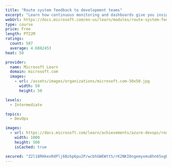 ```yaml
---
title: "Route system feedback to development teams"
excerpt: "Learn how continuous monitoring and dashboards give you insight into how customers use your software and where patterns of failure occur."
webUrl: https://docs.microsoft.com/en-us/learn/modules/route-system-feedback/
type: course
price: Free
length: PT22M
ratings:
  count: 587
  average: 4.6882453
heat: 50

provider:
  name: Microsoft Learn
  domain: microsoft.com
  images:
    - url: /assets/images/organizations/microsoft.com-50x50.jpg
      width: 50
      height: 50

levels:
  - Intermediate

topics:
  - DevOps

images:
  - url: https://docs.microsoft.com/learn/achievements/azure-devops/route-system-feedback-social.png
    width: 1000
    height: 500
    isCached: true

secured: "Z2l18RHkexRdPlj6Bzbp6pu2P/wcbhGWEWtt5/rK2NKI0ngemyxmu8hn65xgBQRu7VmFTJhb2pmqFTzyBCD1z7SnUwb8YtvPxmCm0D/P/Bs0kE4HdLR1RWpt9phODtx/cetPVEw5sdwXW+mGO7d9oEslJh4gOwNTM/zT7XPT/PW7wPngTfPJUVKbCmtZChONNnowBYxicjSfJKutp8Pe+UOjB6gvwIx4l2ae8/rF2u9Zwjm0IZBqm+BwuGV3J9b5QJ6ck1E5WWiz99OpUgIlxwnHKGtt++t85ErX41wDYlstpTnczzD7Mqj9smC/R/TaQ1AdUNMky0sjg9qYvHLkFHqopWWNDX+/u25UMBglwGW3ZhQ9lgihGgKJLfEAXXTQowQaas6zSD3ZJHwPBTMeot6iLe52TrHdWnwJ/wYpC6U=;TRdBg6V5JEolSySGeyfb7Q=="
---
```


